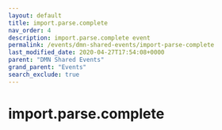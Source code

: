 ```yaml
---
layout: default
title: import.parse.complete
nav_order: 4
description: import.parse.complete event
permalink: /events/dmn-shared-events/import-parse-complete
last_modified_date: 2020-04-27T17:54:08+0000
parent: "DMN Shared Events"
grand_parent: "Events"
search_exclude: true
---
```


# import.parse.complete
